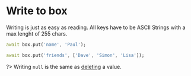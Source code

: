 # Write to box

Writing is just as easy as reading. All keys have to be ASCII Strings with a max lenght of 255 chars.

```dart
await box.put('name', 'Paul');

await box.put('friends', ['Dave', 'Simon', 'Lisa']);
```

?> Writing `null` is the same as [deleting](delete.md) a value.
